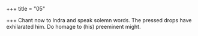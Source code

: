 +++
title = "05"

+++
 Chant now to Indra and speak solemn words.
The pressed drops have exhilarated him. Do homage to (his)
preeminent might.
